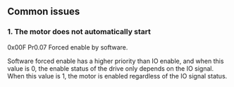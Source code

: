 ## Common issues

### 1. The motor does not automatically start
0x00F Pr0.07 Forced enable by software. 

Software forced enable has a higher priority than IO
enable, and when this value is 0, the enable status of
the drive only depends on the IO signal. When this
value is 1, the motor is enabled regardless of the IO
signal status.